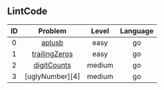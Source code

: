 ## LintCode

|ID|Problem |Level|Language|
|:--:|:--:|:--:|:--:|
|0|[aplusb][1]|easy|go|
|1|[trailingZeros][2]|easy|go|
|2|[digitCounts][3]|medium|go|
|3|[uglyNumber][4]|medium|go|

[1]: https://github.com/Melody12ab/brush_lintcode/tree/master/aplusb
[2]: https://github.com/Melody12ab/brush_lintcode/tree/master/trailingZeros
[3]: https://github.com/Melody12ab/brush_lintcode/tree/master/digitCounts
[3]: https://github.com/Melody12ab/brush_lintcode/tree/master/uglyNumber

